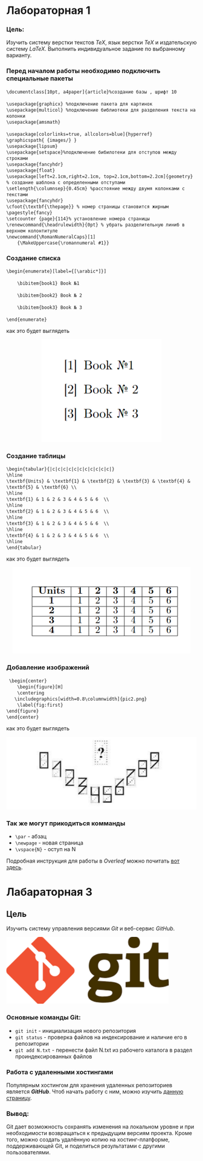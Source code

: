 # Лабораторная 1 

### Цель:
Изучить систему верстки текстов *TeX*, язык верстки *TeX* и издательскую систему *LaTeX*. Выполнить индивидуальное задание по выбранному варианту.

### Перед началом работы необходимо подключить специальные пакеты
```
\documentclass[10pt, a4paper]{article}%создание базы , шрифт 10

\usepackage{graphicx} %подключение пакета для картинок
\usepackage{multicol} %подключение библиотеки для разделения текста на колонки
\usepackage{amsmath}

\usepackage[colorlinks=true, allcolors=blue]{hyperref}
\graphicspath{ {images/} }
\usepackage{lipsum}
\usepackage{setspace}%подключение бибилотеки для отступов между строками
\usepackage{fancyhdr}
\usepackage{float}
\usepackage[left=2.1cm,right=2.1cm, top=2.1cm,bottom=2.2cm]{geometry} % создание шаблона с определенными отступами
\setlength{\columnsep}{0.45cm} %расстояние между двумя колонками с текстами
\usepackage{fancyhdr}
\cfoot{\textbf{\thepage}} % номер страницы становится жирным
\pagestyle{fancy}
\setcounter {page}{114}% установление номера страницы
\renewcommand{\headrulewidth}{0pt} % убрать разделительную линиб в верхнем колонтитуле
\newcommand{\RomanNumeralCaps}[1]
    {\MakeUppercase{\romannumeral #1}}

```
### Создание списка
```
\begin{enumerate}[label={[\arabic*]}]

    \bibitem{book1} Book №1

    \bibitem{book2} Book № 2

    \bibitem{book3} Book № 3
    
\end{enumerate}
```
как это будет выглядеть 
 <p  align="center"><img src="images/1.png" ></p>

### Создание таблицы
```
\begin{tabular}{|c|c|c|c|c|c|c|c|c|c|c|}
\hline
\textbf{Units} & \textbf{1} & \textbf{2} & \textbf{3} & \textbf{4} & \textbf{5} & \textbf{6} \\
\hline
\textbf{1} & 1 & 2 & 3 & 4 & 5 & 6  \\
\hline
\textbf{2} & 1 & 2 & 3 & 4 & 5 & 6  \\
\hline
\textbf{3} & 1 & 2 & 3 & 4 & 5 & 6  \\
\hline
\textbf{4} & 1 & 2 & 3 & 4 & 5 & 6  \\
\hline
\end{tabular}
```
как это будет выглядеть 
 <p  align="center"><img src="images/2.png" ></p>
 
### Добавление изображений
```
 \begin{center}
    \begin{figure}[H]
    \centering
   \includegraphics[width=0.8\columnwidth]{pic2.png}
    \label{fig:first}
\end{figure}
\end{center}
```
как это будет выглядеть 
 <p  align="center"><img src="images/pic2.png" ></p>
 
###  Так же могут прикодиться комманды
* `\par` - абзац
* `\newpage` - новая страница
* `\vspace{N}` - оступ на N

Подробная инструкция для работы в *Overleaf* можно почитать [вот здесь](https://www.overleaf.com/learn/latex/Learn_LaTeX_in_30_minutes).


# Лабараторная 3

## Цель
Изучить систему управления версиями *Git* и веб-сервис *GitHub*.
 <p  align="left"><img src="images/3.png" ></p>

### Основные команды Git:
* `git init` - инициализация нового репозитория
* `git status` - проверка файлов на индексирование и наличие его в репозитории
* `git add N.txt` - перенести файл N.txt из рабочего каталога в раздел проиндексированных файлов

### Работа с удаленными хостингами

Популярным хостингом для хранения удаленных репозиториев является *__GitHub__*.
Чтоб начать работу с ним, можно изучить [данную страницу](https://ru.hexlet.io/courses/intro_to_git/lessons/github/theory_unit).

### Вывод:

Git дает возможность сохранять изменения на локальном уровне и при необходимости возвращаться к предыдущим версиям проекта. Кроме того, можно создать удалённую копию на хостинг-платформе, поддерживающей Git, и поделиться результатами с другими пользователями.


